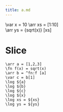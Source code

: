 ```yaml
---
title: a.md
---
```

\var x = 10
\arr xs = [1:10]          
\arr ys = {sqrt(x)} [xs]

# Slice

```img
\arr a = [1,2,3]
\fn f(x) = sqrt(x)
\arr b = ^fn:f [a]
\var c = b[1]
\log ${a}
\log ${b}
\log ${c}
\log ${x}
\log xs = ${xs}
\log ys = ${ys}
```


